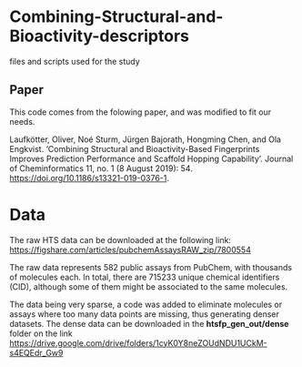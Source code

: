 # Combining-Structural-and-Bioactivity-descriptors
files and scripts used for the study

## Paper
This code comes from the folowing paper, and was modified to fit our needs.

Laufkötter, Oliver, Noé Sturm, Jürgen Bajorath, Hongming Chen, and Ola Engkvist. ‘Combining Structural and Bioactivity-Based Fingerprints Improves Prediction Performance and Scaffold Hopping Capability’. Journal of Cheminformatics 11, no. 1 (8 August 2019): 54. https://doi.org/10.1186/s13321-019-0376-1.



# Data
The raw HTS data can be downloaded at the following link: https://figshare.com/articles/pubchemAssaysRAW_zip/7800554

The raw data represents 582 public assays from PubChem, with thousands of molecules each. In total, there are 715233 unique chemical identifiers (CID), although some of them might be associated to the same molecules. 

The data being very sparse, a code was added to eliminate molecules or assays where too many data points are missing, thus generating denser datasets. 
The dense data can be downloaded in the **htsfp_gen_out/dense** folder on the link https://drive.google.com/drive/folders/1cyK0Y8neZOUdNDU1UCkM-s4EQEdr_Gw9

